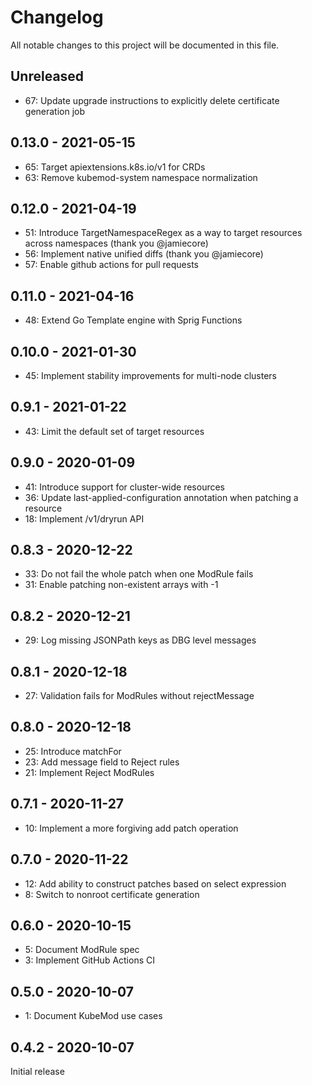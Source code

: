 # Changelog

All notable changes to this project will be documented in this file.

## Unreleased

- 67: Update upgrade instructions to explicitly delete certificate generation job

## 0.13.0 - 2021-05-15

- 65: Target apiextensions.k8s.io/v1 for CRDs
- 63: Remove kubemod-system namespace normalization

## 0.12.0 - 2021-04-19

- 51: Introduce TargetNamespaceRegex as a way to target resources across namespaces (thank you @jamiecore)
- 56: Implement native unified diffs (thank you @jamiecore)
- 57: Enable github actions for pull requests

## 0.11.0 - 2021-04-16

- 48: Extend Go Template engine with Sprig Functions

## 0.10.0 - 2021-01-30

- 45: Implement stability improvements for multi-node clusters

## 0.9.1 - 2021-01-22

- 43: Limit the default set of target resources

## 0.9.0 - 2020-01-09

- 41: Introduce support for cluster-wide resources
- 36: Update last-applied-configuration annotation when patching a resource
- 18: Implement /v1/dryrun API

## 0.8.3 - 2020-12-22

- 33: Do not fail the whole patch when one ModRule fails
- 31: Enable patching non-existent arrays with -1

## 0.8.2 - 2020-12-21

- 29: Log missing JSONPath keys as DBG level messages

## 0.8.1 - 2020-12-18

- 27: Validation fails for ModRules without rejectMessage

## 0.8.0 - 2020-12-18

- 25: Introduce matchFor
- 23: Add message field to Reject rules
- 21: Implement Reject ModRules

## 0.7.1 - 2020-11-27

- 10: Implement a more forgiving add patch operation

## 0.7.0 - 2020-11-22

- 12: Add ability to construct patches based on select expression
- 8: Switch to nonroot certificate generation

## 0.6.0 - 2020-10-15

- 5: Document ModRule spec
- 3: Implement GitHub Actions CI

## 0.5.0 - 2020-10-07

- 1: Document KubeMod use cases

## 0.4.2 - 2020-10-07

Initial release

